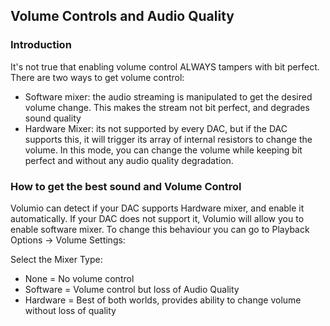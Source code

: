 ## Volume Controls and Audio Quality

### Introduction
It's not true that enabling volume control ALWAYS tampers with bit perfect. 
There are two ways to get volume control:
* Software mixer: the audio streaming is manipulated to get the desired volume change. This makes the stream not bit perfect, 
and degrades sound quality
* Hardware Mixer: its not supported by every DAC, but if the DAC supports this, it will trigger its array of internal resistors to change
the volume. In this mode, you can change the volume while keeping bit perfect and without any audio quality degradation.

### How to get the best sound and Volume Control
Volumio can detect if your DAC supports Hardware mixer, and enable it automatically. If your DAC does not support it, Volumio will 
allow you to enable software mixer. To change this behaviour you can go to Playback Options -> Volume Settings:

Select the Mixer Type:

* None = No volume control
* Software = Volume control but loss of Audio Quality
* Hardware = Best of both worlds, provides ability to change volume without loss of quality
